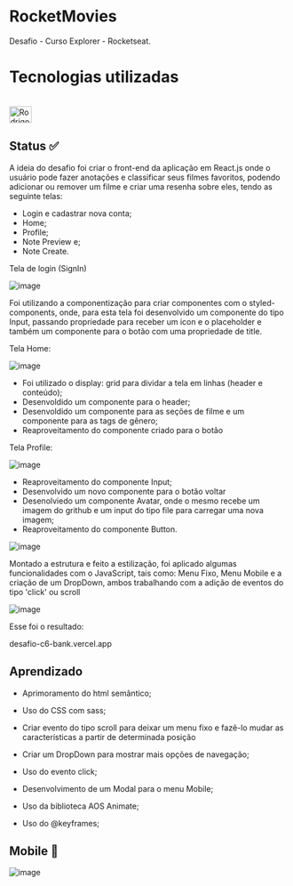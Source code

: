 # RocketMovies

Desafio  - Curso Explorer - Rocketseat.


# Tecnologias utilizadas
<div style="display: inline_block"><br>
  <img align="center" alt="Rodrigo-react" height="30" width="40" src="https://cdn.jsdelivr.net/gh/devicons/devicon/icons/react/react-original-wordmark.svg">
</div>

   
## Status ✅
<p> A ideia do desafio foi criar o front-end da aplicação em React.js onde o usuário pode fazer anotações e classificar seus filmes favoritos, podendo adicionar ou remover um filme e criar uma resenha sobre eles, tendo as seguinte telas: </p>

- Login e cadastrar nova conta;
- Home;
- Profile;
- Note Preview e;
- Note Create.

Tela de login (SignIn)

![image](https://user-images.githubusercontent.com/99925589/199086829-c9e9b8ab-00d7-415c-854d-b52ef4b50596.png)

Foi utilizando a componentização para criar componentes com o styled-components, onde, para esta tela foi desenvolvido um componente do tipo Input,
passando propriedade para receber um icon e o placeholder e também um componente para o botão com uma propriedade de title.

Tela Home: 

![image](https://user-images.githubusercontent.com/99925589/199087808-b41e3dd2-8cc2-4b2f-a469-5bde0aebf4da.png)

- Foi utilizado o display: grid para dividar a tela em linhas (header e conteúdo);
- Desenvoldido um componente para o header;
- Desenvoldido um componente para as seções de filme e um componente para as tags de gênero;
- Reaproveitamento do componente criado para o botão


Tela Profile:

![image](https://user-images.githubusercontent.com/99925589/199089487-58da3809-cb3d-413d-9028-8481af64c327.png)

- Reaproveitamento do componente Input;
- Desenvolvido um novo componente para o botão voltar
- Desenolviedo um componente Avatar, onde o mesmo recebe um imagem do grithub e um input do tipo file para carregar uma nova imagem;
- Reaproveitamento do componente Button.







![image](https://user-images.githubusercontent.com/99925589/193408706-76386ad4-5cad-43bb-ba8f-a781d7d7376a.png)

Montado a estrutura e feito a estilização, foi aplicado algumas funcionalidades com o JavaScript, tais como: Menu Fixo, Menu Mobile e a criação de um  DropDown, ambos trabalhando com a adição de eventos do tipo 'click' ou scroll

![image](https://user-images.githubusercontent.com/99925589/193408946-95d35ecc-a17d-4db3-9528-b0ce4eb1b52f.png)



<p>Esse foi o resultado:</p>
<a>desafio-c6-bank.vercel.app</a>

## Aprendizado 

 * <p> Aprimoramento do html semântico; </p>
 * <p> Uso do CSS com sass;</p>
 * <p> Criar evento do tipo scroll para deixar um menu fixo e fazê-lo mudar as características a partir de determinada posição</p>
 * <p> Criar um DropDown para mostrar mais opções de navegação;</p>
 * <p> Uso do evento click;</p>
 * <p> Desenvolvimento de um Modal para o menu Mobile;</p>
 * <p> Uso da biblioteca AOS Animate;</p>
 * <p> Uso do @keyframes;</p>
 

 ## Mobile 📱
 ![image](https://user-images.githubusercontent.com/99925589/193409256-d0b01944-beb4-4686-a26f-8b1eddc9f4bc.png)
